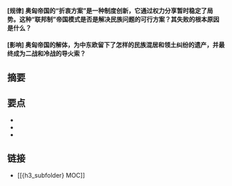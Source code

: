 #### [规律] 奥匈帝国的“折衷方案”是一种制度创新，它通过权力分享暂时稳定了局势。这种“联邦制”帝国模式是否是解决民族问题的可行方案？其失败的根本原因是什么？


#### [影响] 奥匈帝国的解体，为中东欧留下了怎样的民族混居和领土纠纷的遗产，并最终成为二战和冷战的导火索？


## 摘要


## 要点

- 
- 
- 

## 链接

- [[{h3_subfolder} MOC]]
